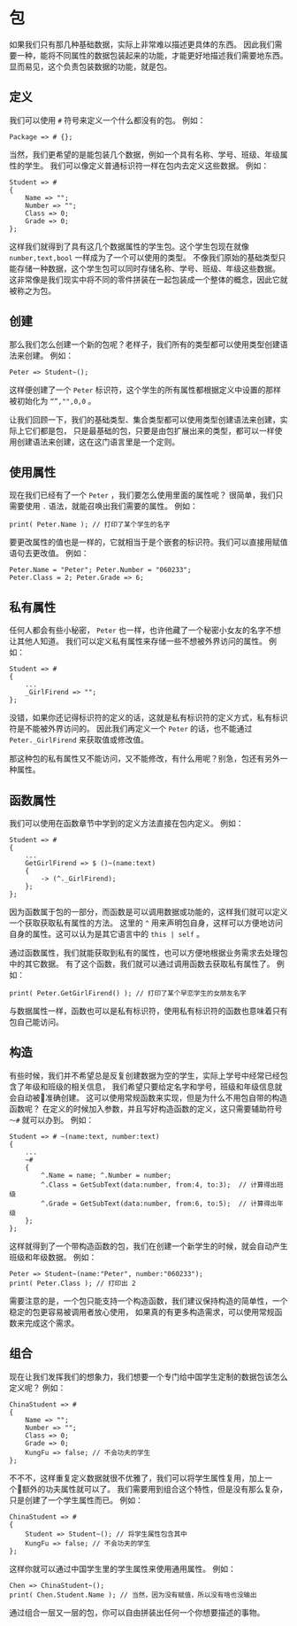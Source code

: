 # 包
如果我们只有那几种基础数据，实际上非常难以描述更具体的东西。
因此我们需要一种，能将不同属性的数据包装起来的功能，才能更好地描述我们需要地东西。
显而易见，这个负责包装数据的功能，就是包。
## 定义
我们可以使用 `#` 符号来定义一个什么都没有的包。
例如：

    Package => # {};

当然，我们更希望的是能包装几个数据，例如一个具有名称、学号、班级、年级属性的学生。
我们可以像定义普通标识符一样在包内去定义这些数据。
例如：

    Student => # 
    {
        Name => "";
        Number => "";
        Class => 0;
        Grade => 0;
    };

这样我们就得到了具有这几个数据属性的学生包。这个学生包现在就像 `number,text,bool` 一样成为了一个可以使用的类型。
不像我们原始的基础类型只能存储一种数据，这个学生包可以同时存储名称、学号、班级、年级这些数据。
这非常像是我们现实中将不同的零件拼装在一起包装成一个整体的概念，因此它就被称之为包。

## 创建
那么我们怎么创建一个新的包呢？老样子，我们所有的类型都可以使用类型创建语法来创建。
例如：

    Peter => Student~();

这样便创建了一个 `Peter` 标识符，这个学生的所有属性都根据定义中设置的那样被初始化为 `“”,"",0,0` 。

让我们回顾一下，我们的基础类型、集合类型都可以使用类型创建语法来创建，实际上它们都是包，
只是最基础的包，只要是由包扩展出来的类型，都可以一样使用创建语法来创建，这在这门语言里是一个定则。

## 使用属性
现在我们已经有了一个 `Peter` ，我们要怎么使用里面的属性呢？
很简单，我们只需要使用 `.` 语法，就能召唤出我们需要的属性。
例如：

    print( Peter.Name ); // 打印了某个学生的名字

要更改属性的值也是一样的，它就相当于是个嵌套的标识符。我们可以直接用赋值语句去更改值。
例如：

    Peter.Name = "Peter"; Peter.Number = "060233";
    Peter.Class = 2; Peter.Grade => 6;

## 私有属性
任何人都会有些小秘密， `Peter` 也一样，也许他藏了一个秘密小女友的名字不想让其他人知道。
我们可以定义私有属性来存储一些不想被外界访问的属性。
例如：

    Student => # 
    {
        ...
        _GirlFirend => "";
    };

没错，如果你还记得标识符的定义的话，这就是私有标识符的定义方式，私有标识符是不能被外界访问的。
因此我们再定义一个 `Peter` 的话，也不能通过 `Peter._GirlFirend` 来获取值或修改值。

那这种包的私有属性又不能访问，又不能修改，有什么用呢？别急，包还有另外一种属性。

## 函数属性
我们可以使用在函数章节中学到的定义方法直接在包内定义。
例如：

    Student => # 
    {
        ...
        GetGirlFirend => $ ()~(name:text)
        {
            -> (^._GirlFirend);
        };
    };

因为函数属于包的一部分，而函数是可以调用数据或功能的，这样我们就可以定义一个获取获取私有属性的方法。
这里的 `^` 用来声明包自身，这样可以方便地访问自身的属性。这可以认为是其它语言中的 `this | self` 。

通过函数属性，我们就能获取到私有的属性，也可以方便地根据业务需求去处理包中的其它数据。
有了这个函数，我们就可以通过调用函数去获取私有属性了。
例如：

    print( Peter.GetGirlFirend() ); // 打印了某个早恋学生的女朋友名字

与数据属性一样，函数也可以是私有标识符，使用私有标识符的函数也意味着只有包自己能访问。

## 构造
有些时候，我们并不希望总是反复创建数据为空的学生，实际上学号中经常已经包含了年级和班级的相关信息，
我们希望只要给定名字和学号，班级和年级信息就会自动被准确创建。
这可以使用常规函数来实现，但是为什么不用包自带的构造函数呢？
在定义的时候加入参数，并且写好构造函数的定义，这只需要辅助符号 `～#` 就可以办到。
例如：

    Student => # ~(name:text, number:text) 
    {
        ...
        ~#
        {
            ^.Name = name; ^.Number = number;
            ^.Class = GetSubText(data:number, from:4, to:3);  // 计算得出班级
            ^.Grade = GetSubText(data:number, from:6, to:5);  // 计算得出年级
        };
    };

这样就得到了一个带构造函数的包，我们在创建一个新学生的时候，就会自动产生班级和年级数据。
例如：

    Peter => Student~(name:"Peter", number:"060233");
    print( Peter.Class ); // 打印出 2

需要注意的是，一个包只能支持一个构造函数，我们建议保持构造的简单性，一个稳定的包更容易被调用者放心使用，
如果真的有更多构造需求，可以使用常规函数来完成这个需求。
## 组合
现在让我们发挥我们的想象力，我们想要一个专门给中国学生定制的数据包该怎么定义呢？
例如：

    ChinaStudent => #
    {
        Name => "";
        Number => "";
        Class => 0;
        Grade => 0;
        KungFu => false; // 不会功夫的学生
    };

不不不，这样重复定义数据就很不优雅了，我们可以将学生属性复用，加上一个额外的功夫属性就可以了。
我们需要用到组合这个特性，但是没有那么复杂，只是创建了一个学生属性而已。
例如：

    ChinaStudent => #
    {
        Student => Student~(); // 将学生属性包含其中
        KungFu => false; // 不会功夫的学生
    };

这样你就可以通过中国学生里的学生属性来使用通用属性。
例如：

    Chen => ChinaStudent~();
    print( Chen.Student.Name ); // 当然，因为没有赋值，所以没有啥也没输出

通过组合一层又一层的包，你可以自由拼装出任何一个你想要描述的事物。

